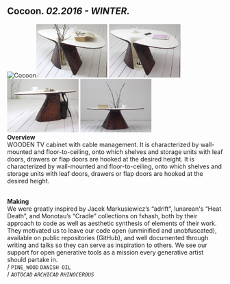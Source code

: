 
## Cocoon. _02.2016 - WINTER._  
![Cocoon](/None)<a href="https://ewwgene.github.io/projects/Cocoon/001.jpg"><img src="/projects/Cocoon/001.jpg" height="125"></a> <a href="https://ewwgene.github.io/projects/Cocoon/002.jpg"><img src="/projects/Cocoon/002.jpg" height="125"></a> <a href="https://ewwgene.github.io/projects/Cocoon/003.jpg"><img src="/projects/Cocoon/003.jpg" height="125"></a> <a href="https://ewwgene.github.io/projects/Cocoon/999.jpg"><img src="/projects/Cocoon/999.jpg" height="125"></a>   
**Overview**  
WOODEN TV cabinet with cable management. It is characterized by wall-mounted and floor-to-ceiling, onto which shelves and storage units with leaf doors, drawers or flap doors are hooked at the desired height. It is characterized by wall-mounted and floor-to-ceiling, onto which shelves and storage units with leaf doors, drawers or flap doors are hooked at the desired height.  
<br>
  
**Making**  
We were greatly inspired by Jacek Markusiewicz’s “adrift”, lunarean's “Heat Death”, and Monotau’s “Cradle” collections on fxhash, both by their approach to code as well as aesthetic synthesis of elements of their work. They motivated us to leave our code open (unminified and unobfuscated), available on public repositories (GitHub), and well documented through writing and talks so they can serve as inspiration to others. We see our support for open generative tools as a mission every generative artist should partake in.  
/
`PINE_WOOD` `DANISH OIL`   
/
_`AUTOCAD`_ _`ARCHICAD`_ _`RHINOCEROUS`_   
<br>

